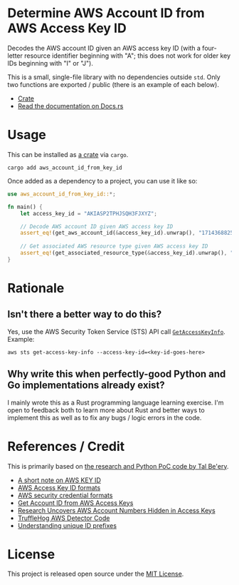 # Determine AWS Account ID from AWS Access Key ID

Decodes the AWS account ID given an AWS access key ID (with a four-letter resource identifier beginning with "A"; this does not work for older key IDs beginning with "I" or "J").

This is a small, single-file library with no dependencies outside `std`. Only two functions are exported / public
(there is an example of each below).

- [Crate](https://crates.io/crates/aws_account_id_from_key_id)
- [Read the documentation on Docs.rs](https://docs.rs/aws_account_id_from_key_id/0.8.2/aws_account_id_from_key_id/)

# Usage

This can be installed as [a crate](https://crates.io/crates/aws_account_id_from_key_id) via `cargo`.

`cargo add aws_account_id_from_key_id`

Once added as a dependency to a project, you can use it like so:

```rust
use aws_account_id_from_key_id::*;

fn main() {
    let access_key_id = "AKIASP2TPHJSQH3FJXYZ";

    // Decode AWS account ID given AWS access key ID
    assert_eq!(get_aws_account_id(&access_key_id).unwrap(), "171436882533");
    
    // Get associated AWS resource type given AWS access key ID
    assert_eq!(get_associated_resource_type(&access_key_id).unwrap(), "Access key");
}
```

# Rationale

## Isn't there a better way to do this?

Yes, use the AWS Security Token Service (STS) API call [`GetAccessKeyInfo`](https://docs.aws.amazon.com/STS/latest/APIReference/API_GetAccessKeyInfo.html). Example:

    aws sts get-access-key-info --access-key-id=<key-id-goes-here>

## Why write this when perfectly-good Python and Go implementations already exist?

I mainly wrote this as a Rust programming language learning exercise. I'm open to feedback both to learn more about Rust and better ways to implement this as well as to fix any bugs / logic errors in the code.

# References / Credit

This is primarily based on [the research and Python PoC code by Tal Be'ery](https://medium.com/@TalBeerySec/a-short-note-on-aws-key-id-f88cc4317489).

- [A short note on AWS KEY ID](https://medium.com/@TalBeerySec/a-short-note-on-aws-key-id-f88cc4317489)
- [AWS Access Key ID formats](https://awsteele.com/blog/2020/09/26/aws-access-key-format.html)
- [AWS security credential formats](https://summitroute.com/blog/2018/06/20/aws_security_credential_formats/)
- [Get Account ID from AWS Access Keys](https://hackingthe.cloud/aws/enumeration/get-account-id-from-keys/)
- [Research Uncovers AWS Account Numbers Hidden in Access Keys](https://trufflesecurity.com/blog/research-uncovers-aws-account-numbers-hidden-in-access-keys)
- [TruffleHog AWS Detector Code](https://github.com/trufflesecurity/trufflehog/blob/main/pkg/detectors/aws/aws.go)
- [Understanding unique ID prefixes](https://docs.aws.amazon.com/IAM/latest/UserGuide/reference_identifiers.html#identifiers-prefixes)

# License

This project is released open source under the [MIT License](https://github.com/danzek/aws-account-id-from-key-id/blob/main/LICENSE).
